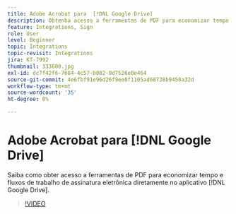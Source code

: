 ```yaml
---
title: Adobe Acrobat para  [!DNL Google Drive]
description: Obtenha acesso a ferramentas de PDF para economizar tempo e fluxos de trabalho de assinatura eletrônica diretamente no aplicativo [!DNL Google Drive] i
feature: Integrations, Sign
role: User
level: Beginner
topic: Integrations
topic-revisit: Integrations
jira: KT-7992
thumbnail: 333600.jpg
exl-id: dc7f42f6-7684-4c57-b082-9d7526e0e464
source-git-commit: 4e6fbf91e96d26f9ee8f1105ad68738b9450a32d
workflow-type: tm+mt
source-wordcount: '35'
ht-degree: 0%

---
```


# Adobe Acrobat para [!DNL Google Drive]

Saiba como obter acesso a ferramentas de PDF para economizar tempo e fluxos de trabalho de assinatura eletrônica diretamente no aplicativo [!DNL Google Drive].

>[!VIDEO](https://video.tv.adobe.com/v/333600?quality=12&learn=on&hidetitle=true)
